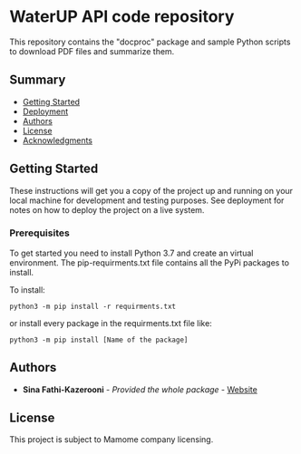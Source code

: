 # WaterUP API code repository 

This repository contains the "docproc" package and sample Python scripts to download PDF files and summarize them.

## Summary

  - [Getting Started](#getting-started)
  - [Deployment](#deployment)
  - [Authors](#authors)
  - [License](#license)
  - [Acknowledgments](#acknowledgments)

## Getting Started

These instructions will get you a copy of the project up and running on
your local machine for development and testing purposes. See deployment
for notes on how to deploy the project on a live system.

### Prerequisites

To get started you need to install Python 3.7 and create an virtual environment.
The pip-requirments.txt file contains all the PyPi packages to install. 

To install:

    python3 -m pip install -r requirments.txt

or install every package in the requirments.txt file like:

    python3 -m pip install [Name of the package]


## Authors

  - **Sina Fathi-Kazerooni** - *Provided the whole package* -
    [Website](https://sinafathi.com)


## License

This project is subject to Mamome company licensing.
